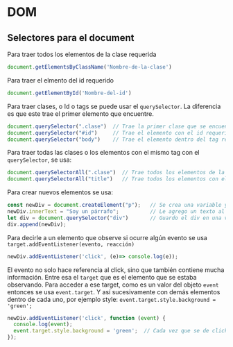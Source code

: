 # DOM

## Selectores para el document

Para traer todos los elementos de la clase requerida

```js
document.getElementsByClassName('Nombre-de-la-clase')
```

Para traer el elmento del id requerido 

```js
document.getElementById('Nombre-del-id')   
```

Para traer clases, o Id o tags se puede usar el `querySelector`. La diferencia es que este trae el primer elemento que encuentre.

```js
document.querySelector(".clase")  // Trae la primer clase que se encuentre
document.querySelector("#id")     // Trae el elemento con el id requerido
document.querySelector("body")    // Trae el elemento dentro del tag requerido
```

Para traer todas las clases o los elementos con el mismo tag con el `querySelector`, se usa:

```js
document.querySelectorAll(".clase")  // Trae todos los elementos de la clase que se encuentre
document.querySelectorAll("title")   // Trae todos los elementos con el tag requerido
```

Para crear nuevos elementos se usa:

```js
const newDiv = document.createElement("p");   // Se crea una variable y allí se guarda el nuevo elemento
newDiv.innerText = "Soy un párrafo";          // Le agrego un texto al párrafo
let div = document.querySelector("div")       // Guardo el div en una variable
div.append(newDiv);
```

Para decirle a un elemento que observe si ocurre algún evento se usa `target.addEventListener(evento, reacción)`

```js
newDiv.addEventListener('click', (e)=> console.log(e));
```

El evento no solo hace referencia al click, sino que también contiene mucha información. Entre esa el `target` que es el elemento que se estaba observando. Para acceder a ese target, como es un valor del objeto `event` entonces se usa `event.target`. Y así sucesivamente con demás elementos dentro de cada uno, por ejemplo style: `event.target.style.background = 'green';`

```js
newDiv.addEventListener('click', function (event) {
  console.log(event);
  event.target.style.background = 'green';  // Cada vez que se de click en newDiv, este va a cambiar a color verde.
});
```
